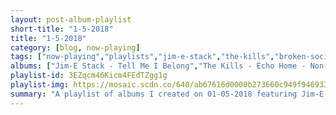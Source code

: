 ```yaml
---
layout: post-album-playlist
short-title: "1-5-2018"
title: "1-5-2018"
category: [blog, now-playing]
tags: ["now-playing","playlists","jim-e-stack","the-kills","broken-social-scene","james-brown","iron-&-wine","ornette-coleman","jeff-rosenstock","various-artists","various-artists","various-artists","various-artists","flight-of-the-conchords","carpenters","carpenters","carpenters","the-brothers-four","peter-schilling","'til-tuesday","wreckx-n-effect","the-von-bondies"]
albums: ["Jim-E Stack - Tell Me I Belong","The Kills - Echo Home - Non-Electric EP","Broken Social Scene - Hug Of Thunder","James Brown - Grits And Soul","Iron & Wine - Beast Epic","Ornette Coleman - Tomorrow Is The Question!","Jeff Rosenstock - POST-","Various Artists - Youth Authority","Various Artists - Revival","Various Artists - NO ONE EVER REALLY DIES","Various Artists - The Greatest Gift","Flight of the Conchords - I Told You I Was Freaky","Carpenters - A Song For You","Carpenters - Carpenters","Carpenters - Close To You","The Brothers Four - Greatest Hits","Peter Schilling - The Different Story (World Of Lust And Crime)","'Til Tuesday - Coming Up Close: A Retrospective","Wreckx-N-Effect - Hard Or Smooth","The Von Bondies - Pawn Shoppe Heart"]
playlist-id: 3EZqcm46Kicm4FEdTZgg1g
playlist-img: https://mosaic.scdn.co/640/ab67616d0000b273660c949f94693353bb955b1eab67616d0000b2737a6907d3cbdb6af4aed8282fab67616d0000b2738c93888b327319e2563401d3ab67616d0000b273cf69c0126f594a40fb8e644c
summary: "A playlist of albums I created on 01-05-2018 featuring Jim-E Stack, The Kills, Broken Social Scene, James Brown, Iron & Wine, Ornette Coleman, Jeff Rosenstock, Various Artists, Various Artists, Various Artists, Various Artists, Flight of the Conchords, Carpenters, Carpenters, Carpenters, The Brothers Four, Peter Schilling, 'Til Tuesday, Wreckx-N-Effect, and The Von Bondies"
---
```

